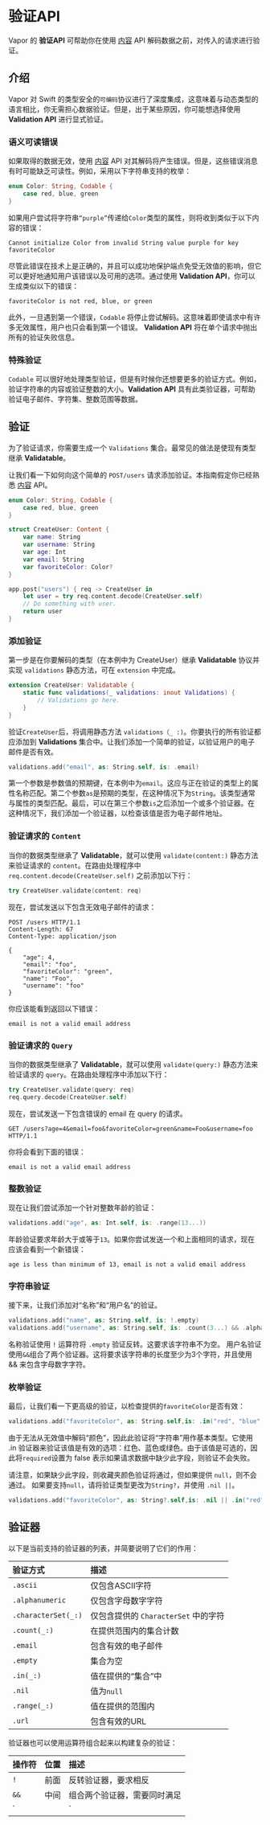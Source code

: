 # 验证API

Vapor 的 **验证API** 可帮助你在使用 [内容](./content.md) API 解码数据之前，对传入的请求进行验证。

## 介绍 

Vapor 对 Swift 的类型安全的`可编码`协议进行了深度集成，这意味着与动态类型的语言相比，你无需担心数据验证。但是，出于某些原因，你可能想选择使用 **Validation API** 进行显式验证。


### 语义可读错误

如果取得的数据无效，使用 [内容](./content.md) API 对其解码将产生错误。但是，这些错误消息有时可能缺乏可读性。例如，采用以下字符串支持的枚举：

```swift
enum Color: String, Codable {
    case red, blue, green
}
```

如果用户尝试将字符串`“purple”`传递给`Color`类型的属性，则将收到类似于以下内容的错误：

```
Cannot initialize Color from invalid String value purple for key favoriteColor
```

尽管此错误在技术上是正确的，并且可以成功地保护端点免受无效值的影响，但它可以更好地通知用户该错误以及可用的选项。通过使用 **Validation API**，你可以生成类似以下的错误：

```
favoriteColor is not red, blue, or green
```

此外，一旦遇到第一个错误，`Codable` 将停止尝试解码。这意味着即使请求中有许多无效属性，用户也只会看到第一个错误。 **Validation API** 将在单个请求中抛出所有的验证失败信息。

### 特殊验证

`Codable` 可以很好地处理类型验证，但是有时候你还想要更多的验证方式。例如，验证字符串的内容或验证整数的大小。**Validation API** 具有此类验证器，可帮助验证电子邮件、字符集、整数范围等数据。

## 验证

为了验证请求，你需要生成一个 `Validations` 集合。最常见的做法是使现有类型继承 **Validatable**。

让我们看一下如何向这个简单的 `POST/users` 请求添加验证。本指南假定你已经熟悉 [内容](./content.md) API。


```swift
enum Color: String, Codable {
    case red, blue, green
}

struct CreateUser: Content {
    var name: String
    var username: String
    var age: Int
    var email: String
    var favoriteColor: Color?
}

app.post("users") { req -> CreateUser in
    let user = try req.content.decode(CreateUser.self)
    // Do something with user.
    return user
}
```

### 添加验证

第一步是在你要解码的类型（在本例中为 CreateUser）继承 **Validatable** 协议并实现 `validations` 静态方法，可在 `extension` 中完成。

```swift
extension CreateUser: Validatable {
    static func validations(_ validations: inout Validations) {
        // Validations go here.
    }
}
```

验证`CreateUser`后，将调用静态方法 `validations（_ :)`。你要执行的所有验证都应添加到 **Validations** 集合中。让我们添加一个简单的验证，以验证用户的电子邮件是否有效。

```swift
validations.add("email", as: String.self, is: .email)
```

第一个参数是参数值的预期键，在本例中为`email`。这应与正在验证的类型上的属性名称匹配。第二个参数`as`是预期的类型，在这种情况下为`String`。该类型通常与属性的类型匹配。最后，可以在第三个参数`is`之后添加一个或多个验证器。在这种情况下，我们添加一个验证器，以检查该值是否为电子邮件地址。


### 验证请求的 `Content`

当你的数据类型继承了 **Validatable**，就可以使用 `validate(content:)` 静态方法来验证请求的 `content`。在路由处理程序中 `req.content.decode(CreateUser.self)` 之前添加以下行：

```swift
try CreateUser.validate(content: req)
```

现在，尝试发送以下包含无效电子邮件的请求：

```http
POST /users HTTP/1.1
Content-Length: 67
Content-Type: application/json

{
    "age": 4,
    "email": "foo",
    "favoriteColor": "green",
    "name": "Foo",
    "username": "foo"
}
```

你应该能看到返回以下错误：

```
email is not a valid email address
```

### 验证请求的 `Query`

当你的数据类型继承了 **Validatable**，就可以使用 `validate(query:)` 静态方法来验证请求的 `query`。在路由处理程序中添加以下行：

```swift
try CreateUser.validate(query: req)
req.query.decode(CreateUser.self)
```

现在，尝试发送一下包含错误的 email 在 query 的请求。

```http
GET /users?age=4&email=foo&favoriteColor=green&name=Foo&username=foo HTTP/1.1

```

你将会看到下面的错误：

```
email is not a valid email address
```
### 整数验证

现在让我们尝试添加一个针对整数年龄的验证：

```swift
validations.add("age", as: Int.self, is: .range(13...))
```

年龄验证要求年龄大于或等于`13`。如果你尝试发送一个和上面相同的请求，现在应该会看到一个新错误：

```
age is less than minimum of 13, email is not a valid email address
```

### 字符串验证

接下来，让我们添加对“名称”和“用户名”的验证。

```swift
validations.add("name", as: String.self, is: !.empty)
validations.add("username", as: String.self, is: .count(3...) && .alphanumeric)
```


名称验证使用 `!` 运算符将 `.empty` 验证反转。这要求该字符串不为空。
用户名验证使用`&&`组合了两个验证器。这将要求该字符串的长度至少为3个字符，并且使用 && 来包含字母数字字符。


### 枚举验证

最后，让我们看一下更高级的验证，以检查提供的`favoriteColor`是否有效：

```swift
validations.add("favoriteColor", as: String.self,is: .in("red", "blue","green"),required: false)

```

由于无法从无效值中解码“颜色”，因此此验证将“字符串”用作基本类型。它使用 .in 验证器来验证该值是有效的选项：红色、蓝色或绿色。由于该值是可选的，因此将`required`设置为 false 表示如果请求数据中缺少此字段，则验证不会失败。

请注意，如果缺少此字段，则收藏夹颜色验证将通过，但如果提供 `null`，则不会通过。 如果要支持`null`，请将验证类型更改为`String?`，并使用 `.nil ||`。

```swift
validations.add("favoriteColor", as: String?.self,is: .nil || .in("red", "blue", "green"),required: false)
```


## 验证器

以下是当前支持的验证器的列表，并简要说明了它们的作用：

|验证方式|描述|
|:--|:--|
|`.ascii`|仅包含ASCII字符|
|`.alphanumeric`|仅包含字母数字字符|
|`.characterSet(_:)`|仅包含提供的 `CharacterSet` 中的字符|
|`.count(_:)`|在提供范围内的集合计数|
|`.email`|包含有效的电子邮件|
|`.empty`|集合为空|
|`.in(_:)`|值在提供的“集合”中|
|`.nil`|值为`null`|
|`.range(_:)`|值在提供的范围内|
|`.url`|包含有效的URL|

验证器也可以使用运算符组合起来以构建复杂的验证：

|操作符|位置|描述|
|:--|:--|:--|
|`!`|前面|反转验证器，要求相反|
|`&&`|中间|组合两个验证器，需要同时满足|
|`||`|中间|组合两个验证器，至少满足一个|
